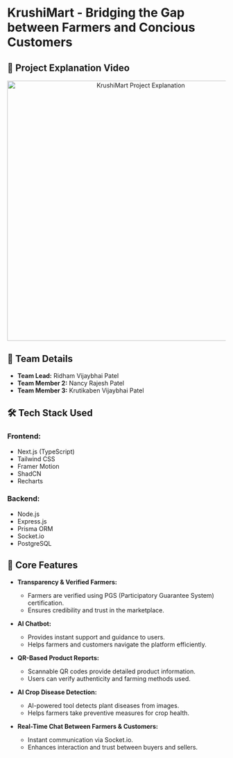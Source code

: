 # KrushiMart - Bridging the Gap between Farmers and Concious Customers

## 🎥 Project Explanation Video
<p align="center">
  <a href="https://drive.google.com/file/d/1buKmXUkl4UWo5Nr-VuT8ryCesdWRPuyX/view?usp=sharing"><img src="https://github-production-user-asset-6210df.s3.amazonaws.com/127187827/425797310-dc855b5f-6f14-4c95-8eb0-5604d8786d3c.png?X-Amz-Algorithm=AWS4-HMAC-SHA256&X-Amz-Credential=AKIAVCODYLSA53PQK4ZA%2F20250323%2Fus-east-1%2Fs3%2Faws4_request&X-Amz-Date=20250323T043846Z&X-Amz-Expires=300&X-Amz-Signature=90c3ad332fbfbadd65fa59665c7ca4fe118f510535f0d6609a3f9f8690fc990c&X-Amz-SignedHeaders=host" alt="KrushiMart Project Explanation" width="600"></a>
</p>

## 👥 Team Details
- **Team Lead:** Ridham Vijaybhai Patel
- **Team Member 2:** Nancy Rajesh Patel
- **Team Member 3:** Krutikaben Vijaybhai Patel


## 🛠 Tech Stack Used

### Frontend:
- Next.js (TypeScript)
- Tailwind CSS
- Framer Motion
- ShadCN
- Recharts

### Backend:
- Node.js
- Express.js
- Prisma ORM
- Socket.io
- PostgreSQL

## 🚀 Core Features

- **Transparency & Verified Farmers:**
  - Farmers are verified using PGS (Participatory Guarantee System) certification.
  - Ensures credibility and trust in the marketplace.

- **AI Chatbot:**
  - Provides instant support and guidance to users.
  - Helps farmers and customers navigate the platform efficiently.

- **QR-Based Product Reports:**
  - Scannable QR codes provide detailed product information.
  - Users can verify authenticity and farming methods used.

- **AI Crop Disease Detection:**
  - AI-powered tool detects plant diseases from images.
  - Helps farmers take preventive measures for crop health.

- **Real-Time Chat Between Farmers & Customers:**
  - Instant communication via Socket.io.
  - Enhances interaction and trust between buyers and sellers.
